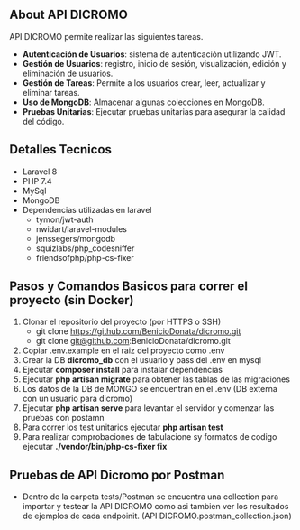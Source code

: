 ## About API DICROMO

API DICROMO permite realizar las siguientes tareas.

- **Autenticación de Usuarios**: sistema de autenticación utilizando JWT.
- **Gestión de Usuarios**: registro, inicio de sesión, visualización, edición y eliminación de usuarios.
- **Gestión de Tareas**: Permite a los usuarios crear, leer, actualizar y eliminar tareas.
- **Uso de MongoDB**: Almacenar algunas colecciones en MongoDB.
- **Pruebas Unitarias**: Ejecutar pruebas unitarias para asegurar la calidad del código.

## Detalles Tecnicos
- Laravel 8
- PHP 7.4
- MySql
- MongoDB
- Dependencias utilizadas en laravel
    - tymon/jwt-auth
    - nwidart/laravel-modules
    - jenssegers/mongodb
    - squizlabs/php_codesniffer
    - friendsofphp/php-cs-fixer

## Pasos y Comandos Basicos para correr el proyecto (sin Docker)

1. Clonar el repositorio del proyecto (por HTTPS o SSH)
    - git clone https://github.com/BenicioDonata/dicromo.git
    - git clone git@github.com:BenicioDonata/dicromo.git
2. Copiar .env.example en el raiz del proyecto como .env
3. Crear la DB **dicromo_db** con el usuario y pass del .env en mysql
4. Ejecutar **composer install** para instalar dependencias
5. Ejecutar **php artisan migrate** para obtener las tablas de las migraciones
6. Los datos de la DB de MONGO se encuentran en el .env (DB externa con un usuario para dicromo)
7. Ejecutar **php artisan serve** para levantar el servidor y comenzar las pruebas con postamn
8. Para correr los test unitarios ejecutar **php artisan test**
9. Para realizar comprobaciones de tabulacione sy formatos de codigo ejecutar **./vendor/bin/php-cs-fixer fix**

## Pruebas de API Dicromo por Postman

- Dentro de la carpeta tests/Postman se encuentra una collection para importar y testear la API DICROMO como asi tambien ver los resultados de ejemplos de cada endpoinit.
(API DICROMO.postman_collection.json)
 


